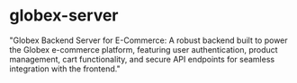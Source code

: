 # globex-server
"Globex Backend Server for E-Commerce: A robust backend built to power the Globex e-commerce platform, featuring user authentication, product management, cart functionality, and secure API endpoints for seamless integration with the frontend."
